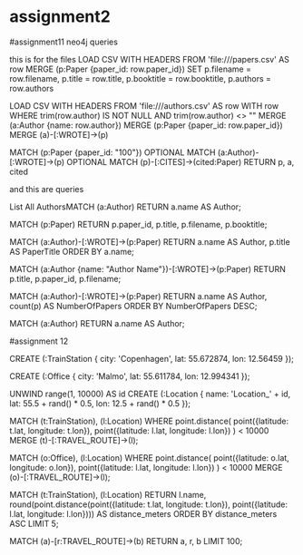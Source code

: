 # assignment2



#assignment11 neo4j queries


this is for the files
 LOAD CSV WITH HEADERS FROM 'file:///papers.csv' AS row
MERGE (p:Paper {paper_id: row.paper_id})
SET p.filename = row.filename,
    p.title = row.title,
    p.booktitle = row.booktitle,
    p.authors = row.authors


    
 LOAD CSV WITH HEADERS FROM 'file:///authors.csv' AS row
WITH row WHERE trim(row.author) IS NOT NULL AND trim(row.author) <> ""
MERGE (a:Author {name: row.author})
MERGE (p:Paper {paper_id: row.paper_id})
MERGE (a)-[:WROTE]->(p)



 MATCH (p:Paper {paper_id: "100"})
OPTIONAL MATCH (a:Author)-[:WROTE]->(p)
OPTIONAL MATCH (p)-[:CITES]->(cited:Paper)
RETURN p, a, cited



and this are queries

List All AuthorsMATCH (a:Author)
RETURN a.name AS Author;


MATCH (p:Paper)
RETURN p.paper_id, p.title, p.filename, p.booktitle;


 MATCH (a:Author)-[:WROTE]->(p:Paper)
RETURN a.name AS Author, p.title AS PaperTitle
ORDER BY a.name;


 MATCH (a:Author {name: "Author Name"})-[:WROTE]->(p:Paper)
RETURN p.title, p.paper_id, p.filename;


 MATCH (a:Author)-[:WROTE]->(p:Paper)
RETURN a.name AS Author, count(p) AS NumberOfPapers
ORDER BY NumberOfPapers DESC;



 MATCH (a:Author)
RETURN a.name AS Author;




#assignment 12


 CREATE (:TrainStation {
  city: 'Copenhagen',
  lat: 55.672874,
  lon: 12.56459
});


 CREATE (:Office {
  city: 'Malmo',
  lat: 55.611784,
  lon: 12.994341
});


 UNWIND range(1, 10000) AS id
CREATE (:Location {
  name: 'Location_' + id,
  lat: 55.5 + rand() * 0.5,
  lon: 12.5 + rand() * 0.5
});


 MATCH (t:TrainStation), (l:Location)
WHERE point.distance(
  point({latitude: t.lat, longitude: t.lon}),
  point({latitude: l.lat, longitude: l.lon})
) < 10000
MERGE (t)-[:TRAVEL_ROUTE]->(l);


 MATCH (o:Office), (l:Location)
WHERE point.distance(
  point({latitude: o.lat, longitude: o.lon}),
  point({latitude: l.lat, longitude: l.lon})
) < 10000
MERGE (o)-[:TRAVEL_ROUTE]->(l);

 MATCH (t:TrainStation), (l:Location)
RETURN l.name,
       round(point.distance(point({latitude: t.lat, longitude: t.lon}), point({latitude: l.lat, longitude: l.lon}))) AS distance_meters
ORDER BY distance_meters ASC
LIMIT 5;


 MATCH (a)-[r:TRAVEL_ROUTE]->(b)
RETURN a, r, b LIMIT 100;

